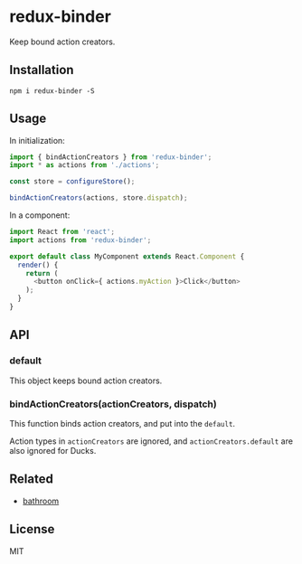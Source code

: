 # redux-binder

Keep bound action creators.

## Installation

```
npm i redux-binder -S
```

## Usage

In initialization:

``` javascript
import { bindActionCreators } from 'redux-binder';
import * as actions from './actions';

const store = configureStore();

bindActionCreators(actions, store.dispatch);
```

In a component:

``` javascript
import React from 'react';
import actions from 'redux-binder';

export default class MyComponent extends React.Component {
  render() {
    return (
      <button onClick={ actions.myAction }>Click</button>
    );
  }
}
```

## API

### default

This object keeps bound action creators.

### bindActionCreators(actionCreators, dispatch)

This function binds action creators, and put into the `default`.

Action types in `actionCreators` are ignored, and `actionCreators.default`
are also ignored for Ducks.

## Related

- [bathroom](https://github.com/nak2k/node-bathroom)

## License

MIT
